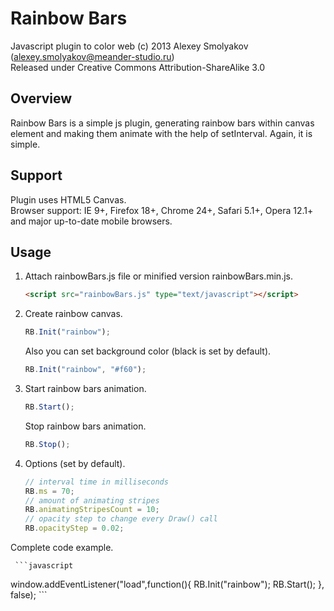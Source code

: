 # Rainbow Bars

Javascript plugin to color web (c) 2013 Alexey Smolyakov (alexey.smolyakov@meander-studio.ru)<br>
Released under Creative Commons Attribution-ShareAlike 3.0

## Overview
Rainbow Bars is a simple js plugin, generating rainbow bars within canvas element and making them animate with the help of setInterval. Again, it is simple.

## Support
Plugin uses HTML5 Canvas.<br>
Browser support: IE 9+, Firefox 18+, Chrome 24+, Safari 5.1+, Opera 12.1+ and major up-to-date mobile browsers.

## Usage
1. Attach rainbowBars.js file or minified version rainbowBars.min.js.

     ```html
     <script src="rainbowBars.js" type="text/javascript"></script>
     ```

2. Create rainbow canvas.
     
     ```javascript
     RB.Init("rainbow");
     ```

   Also you can set background color (black is set by default).
   
     ```javascript
     RB.Init("rainbow", "#f60");
     ```
     
3. Start rainbow bars animation.

     ```javascript
     RB.Start();
     ```
     
   Stop rainbow bars animation.
   
     ```javascript
     RB.Stop();
     ```
     
4. Options (set by default).

     ```javascript
     // interval time in milliseconds 
     RB.ms = 70;
     // amount of animating stripes
     RB.animatingStripesCount = 10;
     // opacity step to change every Draw() call
     RB.opacityStep = 0.02;
     ```
     
Complete code example.

     ```javascript
window.addEventListener("load",function(){
     RB.Init("rainbow");
     RB.Start();
}, false);
     ```
